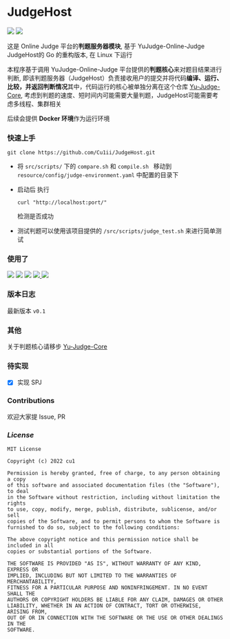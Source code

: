 # JudgeHost

[![](https://img.shields.io/badge/Version-v0.1-blue)](https://github.com/Cu1ii/JudgeHost) ![](https://img.shields.io/badge/go-1.19.3-brightgreen?logo=go)

这是 Online Judge 平台的**判题服务器模块**, 基于 YuJudge-Online-Judge JudgeHost的 Go 的重构版本, 在 Linux 下运行

本程序基于调用 YuJudge-Online-Judge 平台提供的**判题核心**来对题目结果进行判断, 即该判题服务器（JudgeHost）负责接收用户的提交并将代码**编译、运行、比较，并返回判断情况**其中，代码运行的核心被单独分离在这个仓库  [Yu-Judge-Core](https://github.com/yuzhanglong/YuJudge-Core), 考虑到判题的速度、短时间内可能需要大量判题，JudgeHost可能需要考虑多线程、集群相关

后续会提供 **Docker 环境**作为运行环境

### 快速上手

```shell
git clone https://github.com/Cu1ii/JudgeHost.git
```

- 将 `src/scripts/` 下的 `compare.sh` 和 `compile.sh ` 移动到 `resource/config/judge-environment.yaml` 中配置的目录下

- 启动后 执行

  ```shell
  curl "http://localhost:port/"
  ```

  检测是否成功

- 测试判题可以使用该项目提供的 `/src/scripts/judge_test.sh` 来进行简单测试

### 使用了

[![](https://img.shields.io/badge/gin-v1.8.1-%235698c3)](https://github.com/gin-gonic/gin) [![](https://img.shields.io/badge/logrus-v1.9.0-%23428675)](https://github.com/sirupsen/logrus) [![](https://img.shields.io/badge/ants-v2.6.0-%2315231b)](https://github.com/panjf2000/ants) [![](https://img.shields.io/badge/viper-%20v1.14.0-%23e2d849) ](https://github.com/spf13/viper)  [![](https://img.shields.io/badge/YuJudge--Core-%20-%23e2d849)](https://github.com/yuzhanglong/YuJudge-Core)

### 版本日志

最新版本 `v0.1`

### 其他

关于判题核心请移步 [Yu-Judge-Core](https://github.com/yuzhanglong/YuJudge-Core)


### 待实现
- [x] 实现 SPJ

### Contributions

欢迎大家提 Issue, PR

### *License*

```
MIT License

Copyright (c) 2022 cu1

Permission is hereby granted, free of charge, to any person obtaining a copy
of this software and associated documentation files (the "Software"), to deal
in the Software without restriction, including without limitation the rights
to use, copy, modify, merge, publish, distribute, sublicense, and/or sell
copies of the Software, and to permit persons to whom the Software is
furnished to do so, subject to the following conditions:

The above copyright notice and this permission notice shall be included in all
copies or substantial portions of the Software.

THE SOFTWARE IS PROVIDED "AS IS", WITHOUT WARRANTY OF ANY KIND, EXPRESS OR
IMPLIED, INCLUDING BUT NOT LIMITED TO THE WARRANTIES OF MERCHANTABILITY,
FITNESS FOR A PARTICULAR PURPOSE AND NONINFRINGEMENT. IN NO EVENT SHALL THE
AUTHORS OR COPYRIGHT HOLDERS BE LIABLE FOR ANY CLAIM, DAMAGES OR OTHER
LIABILITY, WHETHER IN AN ACTION OF CONTRACT, TORT OR OTHERWISE, ARISING FROM,
OUT OF OR IN CONNECTION WITH THE SOFTWARE OR THE USE OR OTHER DEALINGS IN THE
SOFTWARE.
```